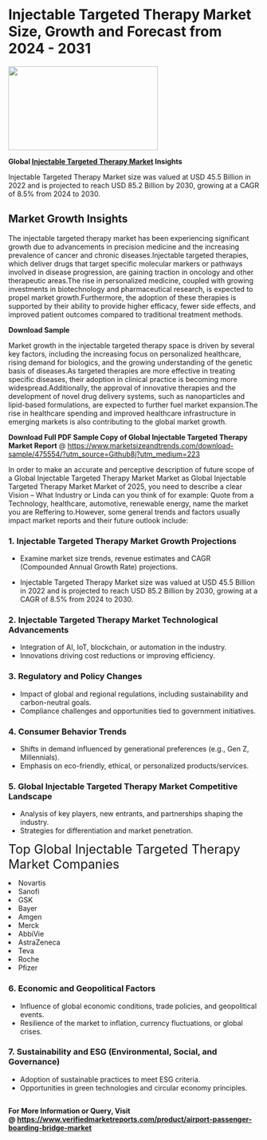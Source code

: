 <H1>Injectable Targeted Therapy Market Size, Growth and Forecast from 2024 - 2031</H1><img class="aligncenter size-medium wp-image-584254" src="https://thirdeyenews.in/wp-content/uploads/2024/09/Global-Market-Research-300x168.jpeg" alt="" width="300" height="168" /><p><strong>Global&nbsp;<a href="https://www.marketsizeandtrends.com/download-sample/475554/?utm_source=Github8j?utm_medium=223">Injectable Targeted Therapy Market</a> Insights</strong></p><p>Injectable Targeted Therapy Market size was valued at USD 45.5 Billion in 2022 and is projected to reach USD 85.2 Billion by 2030, growing at a CAGR of 8.5% from 2024 to 2030.</p><p><h2>Market Growth Insights</h2> <p>The injectable targeted therapy market has been experiencing significant growth due to advancements in precision medicine and the increasing prevalence of cancer and chronic diseases.Injectable targeted therapies, which deliver drugs that target specific molecular markers or pathways involved in disease progression, are gaining traction in oncology and other therapeutic areas.The rise in personalized medicine, coupled with growing investments in biotechnology and pharmaceutical research, is expected to propel market growth.Furthermore, the adoption of these therapies is supported by their ability to provide higher efficacy, fewer side effects, and improved patient outcomes compared to traditional treatment methods.</p> <p><strong>Download Sample</strong></p> <p>Market growth in the injectable targeted therapy space is driven by several key factors, including the increasing focus on personalized healthcare, rising demand for biologics, and the growing understanding of the genetic basis of diseases.As targeted therapies are more effective in treating specific diseases, their adoption in clinical practice is becoming more widespread.Additionally, the approval of innovative therapies and the development of novel drug delivery systems, such as nanoparticles and lipid-based formulations, are expected to further fuel market expansion.The rise in healthcare spending and improved healthcare infrastructure in emerging markets is also contributing to the global market growth.</p> <p><span class=""><strong>Download Full PDF Sample Copy of Global Injectable Targeted Therapy Market Report</strong> @ <a href="https://www.marketsizeandtrends.com/download-sample/475554/?utm_source=Github8j?utm_medium=223" target="_blank">https://www.marketsizeandtrends.com/download-sample/475554/?utm_source=Github8j?utm_medium=223</a></span></p><p>In order to make an accurate and perceptive description of future scope of a Global&nbsp;Injectable Targeted Therapy Market Market as Global&nbsp;Injectable Targeted Therapy Market Market of 2025, you need to describe a clear Vision &ndash; What Industry or Linda can you think of for example: Quote from a Technology, healthcare, automotive, renewable energy, name the market you are Reffering to.However, some general trends and factors usually impact market reports and their future outlook include:</p><h3>1.&nbsp;<strong>Injectable Targeted Therapy Market Growth Projections</strong></h3><ul><li>Examine market size trends, revenue estimates and CAGR (Compounded Annual Growth Rate) projections.</li><li><p>Injectable Targeted Therapy Market size was valued at USD 45.5 Billion in 2022 and is projected to reach USD 85.2 Billion by 2030, growing at a CAGR of 8.5% from 2024 to 2030.</p></li></ul><h3>2.&nbsp;<strong>Injectable Targeted Therapy Market Technological Advancements</strong></h3><ul><li>Integration of AI, IoT, blockchain, or automation in the industry.</li><li>Innovations driving cost reductions or improving efficiency.</li></ul><h3>3.&nbsp;<strong>Regulatory and Policy Changes</strong></h3><ul><li>Impact of global and regional regulations, including sustainability and carbon-neutral goals.</li><li>Compliance challenges and opportunities tied to government initiatives.</li></ul><h3>4.&nbsp;<strong>Consumer Behavior Trends</strong></h3><ul><li>Shifts in demand influenced by generational preferences (e.g., Gen Z, Millennials).</li><li>Emphasis on eco-friendly, ethical, or personalized products/services.</li></ul><h3>5.&nbsp;<strong>Global Injectable Targeted Therapy Market Competitive Landscape</strong></h3><ul><li>Analysis of key players, new entrants, and partnerships shaping the industry.</li><li>Strategies for differentiation and market penetration.</li></ul><p data-pm-slice="1 1 []"><span style="color: inherit; font-family: inherit; font-size: 25px;">Top Global Injectable Targeted Therapy Market Companies</span></p><div class="" data-test-id=""><p><li>Novartis</li><li> Sanofi</li><li> GSK</li><li> Bayer</li><li> Amgen</li><li> Merck</li><li> AbbiVie</li><li> AstraZeneca</li><li> Teva</li><li> Roche</li><li> Pfizer</li></p></div><h3>6.&nbsp;<strong>Economic and Geopolitical Factors</strong></h3><ul><li>Influence of global economic conditions, trade policies, and geopolitical events.</li><li>Resilience of the market to inflation, currency fluctuations, or global crises.</li></ul><h3>7.&nbsp;<strong>Sustainability and ESG (Environmental, Social, and Governance)</strong></h3><ul><li>Adoption of sustainable practices to meet ESG criteria.</li><li>Opportunities in green technologies and circular economy principles.</li></ul><h2><strong style="font-size: 14px;">For More Information or Query, Visit @&nbsp;</strong><a style="background-color: #ffffff; font-size: 14px;" href="https://www.marketsizeandtrends.com/report/injectable-targeted-therapy-market/" target="_blank">https://www.verifiedmarketreports.com/product/airport-passenger-boarding-bridge-market</a></h2>